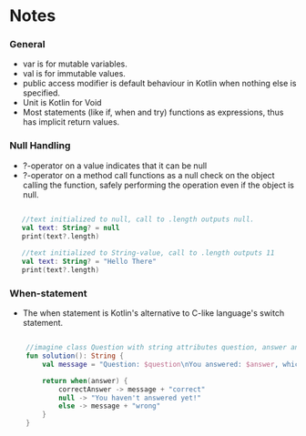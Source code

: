 # Notes

### General

 - var is for mutable variables.
 - val is for immutable values.
 - public access modifier is default behaviour in Kotlin when nothing else is specified.
 - Unit is Kotlin for Void
 - Most statements (like if, when and try) functions as expressions, thus has implicit return values.
 
 ### Null Handling
 
  - ?-operator on a value indicates that it can be null
  - ?-operator on a method call functions as a null check on the object calling the function, safely performing the operation even if the object is null.
 
 ```Kotlin
 
	//text initialized to null, call to .length outputs null.
	val text: String? = null
	print(text?.length)
	
	//text initialized to String-value, call to .length outputs 11
	val text: String? = "Hello There"
	print(text?.length)
 ````
 
### When-statement

 - The when statement is Kotlin's alternative to C-like language's switch statement.

```Kotlin

	//imagine class Question with string attributes question, answer and correctanswer
	fun solution(): String {
        val message = "Question: $question\nYou answered: $answer, which is "

        return when(answer) {
            correctAnswer -> message + "correct"
            null -> "You haven't answered yet!"
            else -> message + "wrong"
        }
    }
```